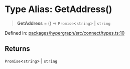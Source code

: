 # Type Alias: GetAddress()

> **GetAddress** = () => `Promise`\<`string`\> \| `string`

Defined in: [packages/hypergraph/src/connect/types.ts:10](https://github.com/hashirpm/hypergraph/blob/ab4ea1cdb9430798142e0d735aac9d31c2cf0ae0/packages/hypergraph/src/connect/types.ts#L10)

## Returns

`Promise`\<`string`\> \| `string`
